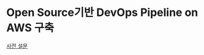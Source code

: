 # Open Source기반 DevOps Pipeline on AWS 구축

[사전 설문](https://docs.google.com/forms/d/1uFz34gzaech59uI1JYp1EPsRLNED2H0IL-rjMtyi6xc/viewform?ts=61809f9e&edit_requested=true)

